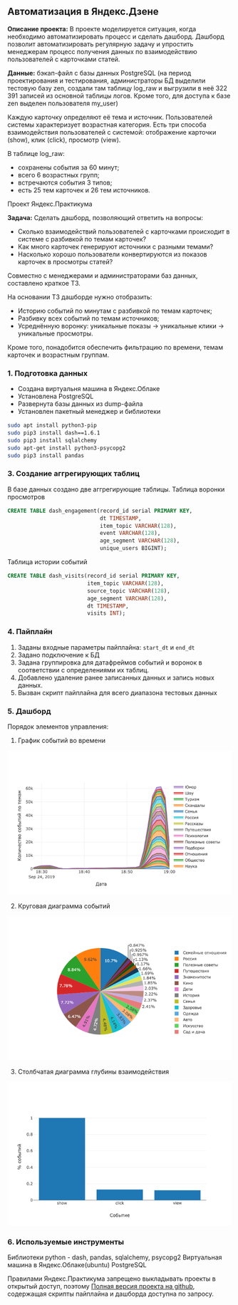 ## Автоматизация в Яндекс.Дзене

**Описание проекта:** В проекте моделируется ситуация, когда необходимо автоматизировать процесс и сделать дашборд. Дашборд позволит автоматизировать регулярную задачу и упростить менеджерам процесс получения данных по взаимодействию пользователей с карточками статей.

**Данные:** бэкап-файл с базы данных PostgreSQL (на период проектирования и тестирования, администраторы БД выделили тестовую базу zen, создали там таблицу log_raw и выгрузили в неё 322 391 записей из основной таблицы логов. Кроме того, для доступа к базе zen выделен пользователя my_user)

Каждую карточку определяют её тема и источник. Пользователей системы характеризует возрастная категория. Есть три способа взаимодействия пользователей с системой: отображение карточки (show), клик (click), просмотр (view). 

В таблице log_raw: 
- сохранены события за 60 минут;
- всего 6 возрастных групп;
- встречаются события 3 типов;
- есть 25 тем карточек и 26 тем источников.

Проект Яндекс.Практикума

**Задача:** Сделать дашборд, позволяющий ответить на вопросы:

- Сколько взаимодействий пользователей с карточками происходит в системе с разбивкой по темам карточек?
- Как много карточек генерируют источники с разными темами?
- Насколько хорошо пользователи конвертируются из показов карточек в просмотры статей?

Совместно с менеджерами и администраторами баз данных, составлено краткое ТЗ.

На основании ТЗ дашборде нужно отобразить:
- Историю событий по минутам с разбивкой по темам карточек;
- Разбивку всех событий по темам источников;
- Усреднённую воронку: уникальные показы -> уникальные клики -> уникальные просмотры.

Кроме того, понадобится обеспечить фильтрацию по времени, темам карточек и возрастным группам.

### 1. Подготовка данных

- Создана виртуальня машина в Яндекс.Облаке 
- Установлена PostgreSQL 
- Развернута базы данных из dump-файла
- Установлен пакетный менеджер и библиотеки

```bash
sudo apt install python3-pip
sudo pip3 install dash==1.6.1
sudo pip3 install sqlalchemy
sudo apt-get install python3-psycopg2
sudo pip3 install pandas
```

### 3. Создание аггрегирующих таблиц

В базе данных создано две аггрегирующие таблицы.
Таблица воронки просмотров 
```SQL
CREATE TABLE dash_engagement(record_id serial PRIMARY KEY, 
                             dt TIMESTAMP,        
                             item_topic VARCHAR(128),     
                             event VARCHAR(128),    
                             age_segment VARCHAR(128),
                             unique_users BIGINT);
```                     
Таблица истории событий

```SQL
CREATE TABLE dash_visits(record_id serial PRIMARY KEY,       
                         item_topic VARCHAR(128),
                         source_topic VARCHAR(128),
                         age_segment VARCHAR(128),
                         dt TIMESTAMP,
                         visits INT);
```  
### 4. Пайплайн

1. Заданы входные параметры пайплайна: `start_dt` и `end_dt`
2. Задано подключение к БД 
3. Задана группировка для датафреймов событий и воронок в соответствии с определениями их таблиц.
4. Добавлено удаление ранее записанных данных и запись новых данных.
5. Вызван скрипт пайплайна для всего диапазона тестовых данных

### 5. Дашборд
Порядок элементов управления:

1. График событий во времени

<img src="images/dash_plot1.png?raw=true"/>

2. Круговая диаграмма событий

<img src="images/dash_plot2.png?raw=true"/>

3. Столбчатая диаграмма глубины взаимодействия

<img src="images/dash_plot3.png?raw=true"/>

### 6. Используемые инструменты

Библиотеки python - dash, pandas, sqlalchemy, psycopg2
Виртуальная машина в Яндекс.Облаке(ubuntu)
PostgreSQL 

Правилами Яндекс.Практикума запрещено выкладывать проекты в открытый доступ, поэтому [Полная версия проекта на github](https://github.com/annlucic/yandex_praktikum/blob/master/ab_testing.ipynb), содержащая скрипты пайплайна и дашборда доступна по запросу.



